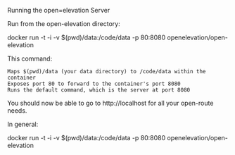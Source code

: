 Running the open=elevation Server

Run from the open-elevation directory:

docker run -t -i -v $(pwd)/data:/code/data -p 80:8080 openelevation/open-elevation

This command:

    Maps $(pwd)/data (your data directory) to /code/data within the container
    Exposes port 80 to forward to the container's port 8080
    Runs the default command, which is the server at port 8080

You should now be able to go to http://localhost for all your open-route needs.


In general:

docker run -t -i -v $(pwd)/data:/code/data -p 80:8080 openelevation/open-elevation <your command here>
